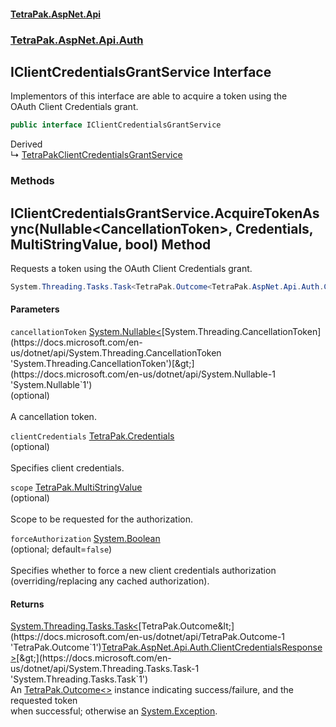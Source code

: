 #### [TetraPak.AspNet.Api](index.md 'index')
### [TetraPak.AspNet.Api.Auth](TetraPak_AspNet_Api_Auth.md 'TetraPak.AspNet.Api.Auth')
## IClientCredentialsGrantService Interface
Implementors of this interface are able to acquire a token using the  
OAuth Client Credentials grant.   
```csharp
public interface IClientCredentialsGrantService
```

Derived  
&#8627; [TetraPakClientCredentialsGrantService](TetraPak_AspNet_Api_Auth_TetraPakClientCredentialsGrantService.md 'TetraPak.AspNet.Api.Auth.TetraPakClientCredentialsGrantService')  
### Methods
<a name='TetraPak_AspNet_Api_Auth_IClientCredentialsGrantService_AcquireTokenAsync(System_Nullable_System_Threading_CancellationToken__TetraPak_Credentials_TetraPak_MultiStringValue_bool)'></a>
## IClientCredentialsGrantService.AcquireTokenAsync(Nullable&lt;CancellationToken&gt;, Credentials, MultiStringValue, bool) Method
Requests a token using the OAuth Client Credentials grant.     
```csharp
System.Threading.Tasks.Task<TetraPak.Outcome<TetraPak.AspNet.Api.Auth.ClientCredentialsResponse>> AcquireTokenAsync(System.Nullable<System.Threading.CancellationToken> cancellationToken=null, TetraPak.Credentials clientCredentials=null, TetraPak.MultiStringValue scope=null, bool forceAuthorization=false);
```
#### Parameters
<a name='TetraPak_AspNet_Api_Auth_IClientCredentialsGrantService_AcquireTokenAsync(System_Nullable_System_Threading_CancellationToken__TetraPak_Credentials_TetraPak_MultiStringValue_bool)_cancellationToken'></a>
`cancellationToken` [System.Nullable&lt;](https://docs.microsoft.com/en-us/dotnet/api/System.Nullable-1 'System.Nullable`1')[System.Threading.CancellationToken](https://docs.microsoft.com/en-us/dotnet/api/System.Threading.CancellationToken 'System.Threading.CancellationToken')[&gt;](https://docs.microsoft.com/en-us/dotnet/api/System.Nullable-1 'System.Nullable`1')  
(optional)<br/>  
A cancellation token.  
  
<a name='TetraPak_AspNet_Api_Auth_IClientCredentialsGrantService_AcquireTokenAsync(System_Nullable_System_Threading_CancellationToken__TetraPak_Credentials_TetraPak_MultiStringValue_bool)_clientCredentials'></a>
`clientCredentials` [TetraPak.Credentials](https://docs.microsoft.com/en-us/dotnet/api/TetraPak.Credentials 'TetraPak.Credentials')  
(optional)<br/>  
Specifies client credentials.  
  
<a name='TetraPak_AspNet_Api_Auth_IClientCredentialsGrantService_AcquireTokenAsync(System_Nullable_System_Threading_CancellationToken__TetraPak_Credentials_TetraPak_MultiStringValue_bool)_scope'></a>
`scope` [TetraPak.MultiStringValue](https://docs.microsoft.com/en-us/dotnet/api/TetraPak.MultiStringValue 'TetraPak.MultiStringValue')  
(optional)<br/>  
Scope to be requested for the authorization.  
  
<a name='TetraPak_AspNet_Api_Auth_IClientCredentialsGrantService_AcquireTokenAsync(System_Nullable_System_Threading_CancellationToken__TetraPak_Credentials_TetraPak_MultiStringValue_bool)_forceAuthorization'></a>
`forceAuthorization` [System.Boolean](https://docs.microsoft.com/en-us/dotnet/api/System.Boolean 'System.Boolean')  
(optional; default=`false`)<br/>  
Specifies whether to force a new client credentials authorization  
(overriding/replacing any cached authorization).   
  
#### Returns
[System.Threading.Tasks.Task&lt;](https://docs.microsoft.com/en-us/dotnet/api/System.Threading.Tasks.Task-1 'System.Threading.Tasks.Task`1')[TetraPak.Outcome&lt;](https://docs.microsoft.com/en-us/dotnet/api/TetraPak.Outcome-1 'TetraPak.Outcome`1')[TetraPak.AspNet.Api.Auth.ClientCredentialsResponse](https://docs.microsoft.com/en-us/dotnet/api/TetraPak.AspNet.Api.Auth.ClientCredentialsResponse 'TetraPak.AspNet.Api.Auth.ClientCredentialsResponse')[&gt;](https://docs.microsoft.com/en-us/dotnet/api/TetraPak.Outcome-1 'TetraPak.Outcome`1')[&gt;](https://docs.microsoft.com/en-us/dotnet/api/System.Threading.Tasks.Task-1 'System.Threading.Tasks.Task`1')  
An [TetraPak.Outcome&lt;&gt;](https://docs.microsoft.com/en-us/dotnet/api/TetraPak.Outcome-1 'TetraPak.Outcome`1') instance indicating success/failure, and the requested token  
when successful; otherwise an [System.Exception](https://docs.microsoft.com/en-us/dotnet/api/System.Exception 'System.Exception').  
  
